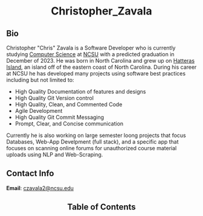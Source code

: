 <main>

# <center>Christopher_Zavala
## Bio
Christopher "Chris" Zavala is a Software Developer who is currently studying [Computer Science](http://catalog.ncsu.edu/undergraduate/engineering/computer-science/computer-science-bs/) at [NCSU](https://www.ncsu.edu/) with a predicted graduation in December of 2023. He was born in North Carolina and grew up on [Hatteras Island](https://www.outerbanks.org/plan-your-trip/the-islands/hatteras-island/), an island off of the eastern coast of North Carolina. During his career at NCSU he has developed many projects using software best practices including but not limited to:

- High Quality Documentation of features and designs
- High Quality Git Version control 
- High Quality, Clean, and Commented Code
- Agile Development
- High Quality Git Commit Messaging
- Prompt, Clear, and Concise communication

Currently he is also working on large semester loong projects that focus Databases, Web-App Develpment (full stack), and a specific app that focuses on scanning online forums for unauthorized course material uploads using NLP and Web-Scraping.
## Contact Info
**Email**: czavala2@ncsu.edu
## <center> Table of Contents

</main>
